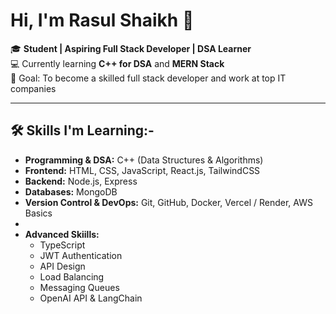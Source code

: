  

 # Hi, I'm Rasul Shaikh 👋

🎓 **Student | Aspiring Full Stack Developer | DSA Learner**  
💻 Currently learning **C++ for DSA** and **MERN Stack**  
🚀 Goal: To become a skilled full stack developer and work at top IT companies  

---

## 🛠 Skills I'm Learning:-

- **Programming & DSA:** C++ (Data Structures & Algorithms)
- **Frontend:** HTML, CSS, JavaScript, React.js, TailwindCSS
- **Backend:** Node.js, Express
- **Databases:** MongoDB
- **Version Control & DevOps:** Git, GitHub, Docker, Vercel / Render, AWS Basics
- 
- **Advanced Skiills:** 
  - TypeScript  
  - JWT Authentication  
  - API Design 
  - Load Balancing 
  - Messaging Queues 
  - OpenAI API & LangChain  

 
